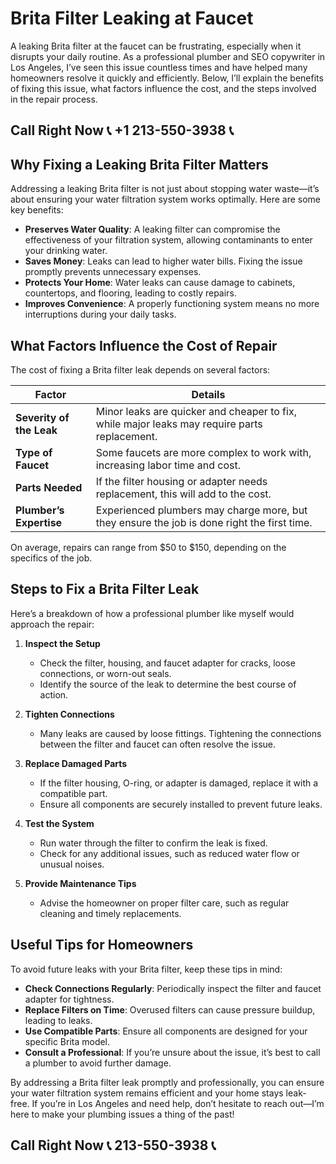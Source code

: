 # Brita Filter Leaking at Faucet  

A leaking Brita filter at the faucet can be frustrating, especially when it disrupts your daily routine. As a professional plumber and SEO copywriter in Los Angeles, I’ve seen this issue countless times and have helped many homeowners resolve it quickly and efficiently. Below, I’ll explain the benefits of fixing this issue, what factors influence the cost, and the steps involved in the repair process.  

## Call Right Now 📞 +1 213-550-3938 📞

## Why Fixing a Leaking Brita Filter Matters  

Addressing a leaking Brita filter is not just about stopping water waste—it’s about ensuring your water filtration system works optimally. Here are some key benefits:  
- **Preserves Water Quality**: A leaking filter can compromise the effectiveness of your filtration system, allowing contaminants to enter your drinking water.  
- **Saves Money**: Leaks can lead to higher water bills. Fixing the issue promptly prevents unnecessary expenses.  
- **Protects Your Home**: Water leaks can cause damage to cabinets, countertops, and flooring, leading to costly repairs.  
- **Improves Convenience**: A properly functioning system means no more interruptions during your daily tasks.  

## What Factors Influence the Cost of Repair  

The cost of fixing a Brita filter leak depends on several factors:  

| **Factor**                | **Details**                                                                 |  
|----------------------------|-----------------------------------------------------------------------------|  
| **Severity of the Leak**   | Minor leaks are quicker and cheaper to fix, while major leaks may require parts replacement. |  
| **Type of Faucet**         | Some faucets are more complex to work with, increasing labor time and cost. |  
| **Parts Needed**           | If the filter housing or adapter needs replacement, this will add to the cost. |  
| **Plumber’s Expertise**     | Experienced plumbers may charge more, but they ensure the job is done right the first time. |  

On average, repairs can range from $50 to $150, depending on the specifics of the job.  

## Steps to Fix a Brita Filter Leak  

Here’s a breakdown of how a professional plumber like myself would approach the repair:  

1. **Inspect the Setup**  
   - Check the filter, housing, and faucet adapter for cracks, loose connections, or worn-out seals.  
   - Identify the source of the leak to determine the best course of action.  

2. **Tighten Connections**  
   - Many leaks are caused by loose fittings. Tightening the connections between the filter and faucet can often resolve the issue.  

3. **Replace Damaged Parts**  
   - If the filter housing, O-ring, or adapter is damaged, replace it with a compatible part.  
   - Ensure all components are securely installed to prevent future leaks.  

4. **Test the System**  
   - Run water through the filter to confirm the leak is fixed.  
   - Check for any additional issues, such as reduced water flow or unusual noises.  

5. **Provide Maintenance Tips**  
   - Advise the homeowner on proper filter care, such as regular cleaning and timely replacements.  

## Useful Tips for Homeowners  

To avoid future leaks with your Brita filter, keep these tips in mind:  
- **Check Connections Regularly**: Periodically inspect the filter and faucet adapter for tightness.  
- **Replace Filters on Time**: Overused filters can cause pressure buildup, leading to leaks.  
- **Use Compatible Parts**: Ensure all components are designed for your specific Brita model.  
- **Consult a Professional**: If you’re unsure about the issue, it’s best to call a plumber to avoid further damage.  

By addressing a Brita filter leak promptly and professionally, you can ensure your water filtration system remains efficient and your home stays leak-free. If you’re in Los Angeles and need help, don’t hesitate to reach out—I’m here to make your plumbing issues a thing of the past!
## Call Right Now 📞 213-550-3938 📞